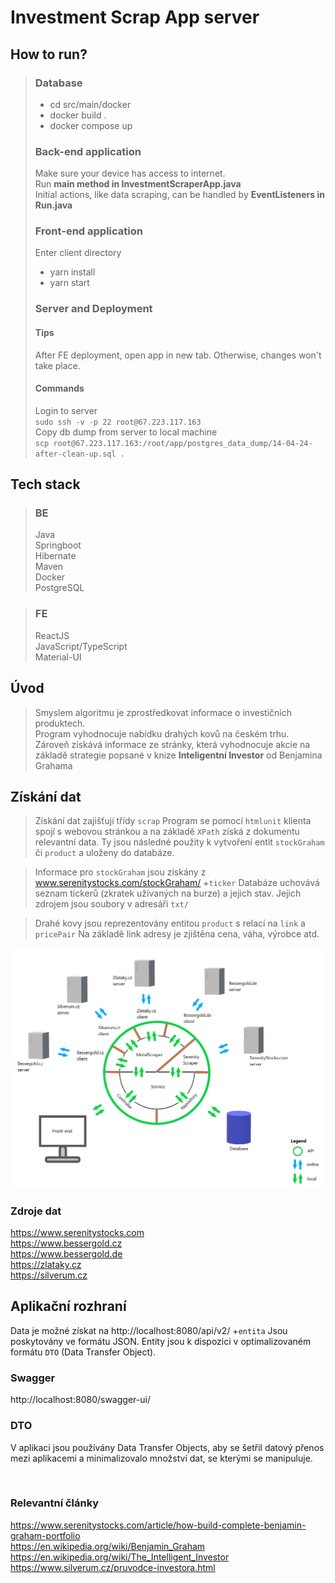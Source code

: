 # Investment Scrap App server

## How to run?
>### Database
>* cd src/main/docker<br>
>* docker build .<br>
>* docker compose up
>### Back-end application
>Make sure your device has access to internet.<br>
>Run <b>main method in InvestmentScraperApp.java</b><br>
>Initial actions, like data scraping,
> can be handled by <b>EventListeners in Run.java</b>
>### Front-end application
>Enter client directory
>* yarn install<br>
>* yarn start<br>
>### Server and Deployment
> #### Tips
> After FE deployment, open app in new tab. Otherwise, changes won't take place.
> #### Commands
>Login to server<br>
>`sudo ssh -v -p 22 root@67.223.117.163`<br>
> Copy db dump from server to local machine<br>
>`scp root@67.223.117.163:/root/app/postgres_data_dump/14-04-24-after-clean-up.sql .`<br>




## Tech stack 
> ### BE
> Java<br>Springboot<br>Hibernate<br>Maven<br>Docker<br>PostgreSQL<br>

> ### FE
> ReactJS<br>JavaScript/TypeScript<br>Material-UI<br>

## Úvod
> Smyslem algoritmu je zprostředkovat informace o investičních produktech. <br>
Program vyhodnocuje nabídku drahých kovů na českém trhu. <br>
Zároveň získává informace ze stránky, která vyhodnocuje akcie na základě 
strategie popsané v knize <b> Inteligentní Investor</b> od Benjamina Grahama


## Získání dat
> Získání dat zajišťují třídy `scrap`
Program se pomocí `htmlunit` klienta spojí s webovou stránkou a na základě `XPath` získá z dokumentu relevantní data. 
Ty jsou následné použity k vytvoření entit `stockGraham` či `product` a uloženy do databáze.

> Informace pro `stockGraham` jsou získány z www.serenitystocks.com/stockGraham/ +`ticker`
Databáze uchovává seznam tickerů (zkratek užívaných na burze) a jejich stav. 
Jejich zdrojem jsou soubory v adresáři `txt/`

>Drahé kovy jsou reprezentovány entitou `product` s relací na `link` a `pricePair` 
Na základě link adresy je zjištěna cena, váha, výrobce atd.

<img src="doc/img/isa_draw/scraper_api_5_legend.png" title="app diagram" alt="app diagram"/>

### Zdroje dat
https://www.serenitystocks.com<br>
https://www.bessergold.cz<br>
https://www.bessergold.de<br>
https://zlataky.cz<br>
https://silverum.cz<br>

## Aplikační rozhraní

Data je možné získat na http://localhost:8080/api/v2/ +`entita` Jsou poskytovány ve formátu JSON.
Entity jsou k dispozici v optimalizovaném formátu `DTO` (Data Transfer Object).

### Swagger
http://localhost:8080/swagger-ui/

### DTO
V aplikaci jsou používány Data Transfer Objects, aby se šetřil datový přenos mezi aplikacemi a minimalizovalo množství dat, se kterými se manipuluje.

<br/>

### Relevantní články
https://www.serenitystocks.com/article/how-build-complete-benjamin-graham-portfolio  
https://en.wikipedia.org/wiki/Benjamin_Graham  
https://en.wikipedia.org/wiki/The_Intelligent_Investor  
https://www.silverum.cz/pruvodce-investora.html  
